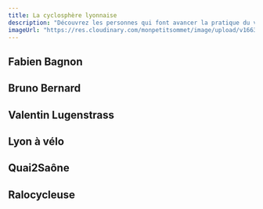 ```yaml
---
title: La cyclosphère lyonnaise
description: "Découvrez les personnes qui font avancer la pratique du vélo dans la métropole de Lyon."
imageUrl: "https://res.cloudinary.com/monpetitsommet/image/upload/v1663406600/voieslyonnaises/ligne1/ligne1-1_xwdxxi.jpg"
---
```


## Fabien Bagnon

## Bruno Bernard

## Valentin Lugenstrass

## Lyon à vélo

## Quai2Saône

## Ralocycleuse

